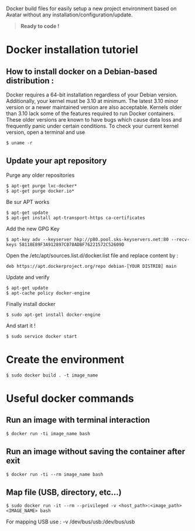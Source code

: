 Docker build files for easily setup a new project environment based on Avatar without any installation/configuration/update.

> **Ready to code !**


# Docker installation tutoriel

## How to install docker on a Debian-based distribution :

Docker requires a 64-bit installation regardless of your Debian version. 
Additionally, your kernel must be 3.10 at minimum. 
The latest 3.10 minor version or a newer maintained version are also acceptable.
Kernels older than 3.10 lack some of the features required to run Docker containers. 
These older versions are known to have bugs which cause data loss and frequently panic under certain conditions.
To check your current kernel version, open a terminal and use

```
$ uname -r
```

## Update your apt repository

Purge any older repositories

```
$ apt-get purge lxc-docker*
$ apt-get purge docker.io*
```

Be sur APT works

```
$ apt-get update
$ apt-get install apt-transport-https ca-certificates
```

Add the new GPG Key

```
$ apt-key adv --keyserver hkp://p80.pool.sks-keyservers.net:80 --recv-keys 58118E89F3A912897C070ADBF76221572C52609D
```

Open the /etc/apt/sources.list.d/docker.list file and replace content by :

```
deb https://apt.dockerproject.org/repo debian-[YOUR DISTRIB] main
```

Update and verify
```
$ apt-get update
$ apt-cache policy docker-engine
```

Finally install docker
```
$ sudo apt-get install docker-engine
```


And start it !
```
$ sudo service docker start
```

# Create the environment
```
$ sudo docker build . -t image_name
```


# Useful docker commands

## Run an image with terminal interaction 

```
$ docker run -ti image_name bash
```

## Run an image without saving the container after exit

```
$ docker run -ti --rm image_name bash
```

## Map file (USB, directory, etc...)

```
$ sudo docker run -it --rm --privileged -v <host_path>:<image_path> <IMAGE_NAME> bash
```

For mapping USB use : -v /dev/bus/usb:/dev/bus/usb
